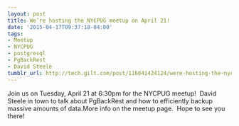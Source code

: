 ```yaml
---
layout: post
title: We’re hosting the NYCPUG meetup on April 21!
date: '2015-04-17T09:37:18-04:00'
tags:
- Meetup
- NYCPUG
- postgresql
- PgBackRest
- David Steele
tumblr_url: http://tech.gilt.com/post/116641424124/were-hosting-the-nycpug-meetup-on-april-21
---
```

Join us on Tuesday, April 21 at 6:30pm for the NYCPUG meetup!  David Steele in town to talk about PgBackRest and how to efficiently backup massive amounts of data.More info on the meetup page.  Hope to see you there!
